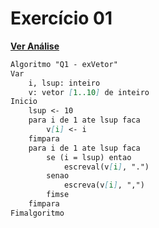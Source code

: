 # Exercício 01

[**Ver Análise**](Analise01.md)

```markdown
Algoritmo "Q1 - exVetor"
Var
    i, lsup: inteiro
    v: vetor [1..10] de inteiro
Inicio
    lsup <- 10
    para i de 1 ate lsup faca
        v[i] <- i
    fimpara
    para i de 1 ate lsup faca
        se (i = lsup) entao
            escreval(v[i], ".")
        senao
            escreva(v[i], ",")
        fimse
    fimpara
Fimalgoritmo